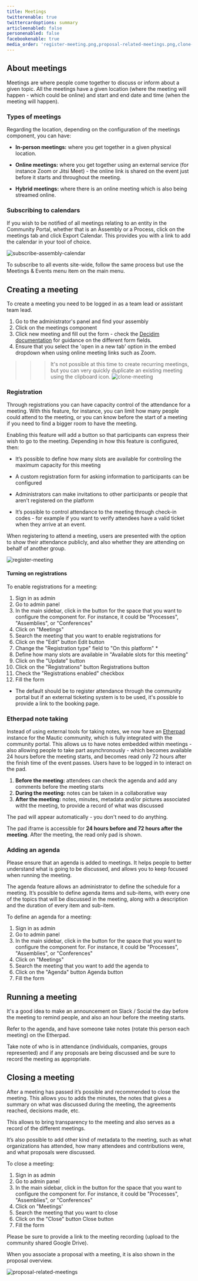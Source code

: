```yaml
---
title: Meetings
twitterenable: true
twittercardoptions: summary
articleenabled: false
personenabled: false
facebookenable: true
media_order: 'register-meeting.png,proposal-related-meetings.png,clone-meeting.png,subscribe-assembly-calendar.png'
---
```


## About meetings

Meetings are where people come together to discuss or inform about a given topic. All the meetings have a given location (where the meeting will happen - which could be online) and start and end date and time (when the meeting will happen).

### Types of meetings

Regarding the location, depending on the configuration of the meetings component, you can have:

* **In-person meetings:** where you get together in a given physical location.

* **Online meetings:** where you get together using an external service (for instance Zoom or Jitsi Meet) - the online link is shared on the event just before it starts and throughout the meeting.

* **Hybrid meetings:** where there is an online meeting which is also being streamed online.

### Subscribing to calendars
If you wish to be notified of all meetings relating to an entity in the Community Portal, whether that is an Assembly or a Process, click on the meetings tab and click Export Calendar. This provides you with a link to add the calendar in your tool of choice.

![subscribe-assembly-calendar](subscribe-assembly-calendar.png "subscribe-assembly-calendar")

To subscribe to all events site-wide, follow the same process but use the Meetings & Events menu item on the main menu.

## Creating a meeting

To create a meeting you need to be logged in as a team lead or assistant team lead.

1. Go to the administrator's panel and find your assembly
2. Click on the meetings component
3. Click new meeting and fill out the form - check the [Decidim documentation](https://docs.decidim.org/en/develop/admin/components/meetings.html#_create_a_new_meeting) for guidance on the different form fields.
4. Ensure that you select the 'open in a new tab' option in the embed dropdown when using online meeting links such as Zoom.

>>> It's not possible at this time to create recurring meetings, but you can very quickly duplicate an existing meeting using the clipboard icon. ![clone-meeting](clone-meeting.png "clone-meeting")

### Registration

Through registrations you can have capacity control of the attendance for a meeting. With this feature, for instance, you can limit how many people could attend to the meeting, or you can know before the start of a meeting if you need to find a bigger room to have the meeting.

Enabling this feature will add a button so that participants can express their wish to go to the meeting. Depending in how this feature is configured, then:

* It’s possible to define how many slots are available for controling the maximum capacity for this meeting

* A custom registration form for asking information to participants can be configured

* Administrators can make invitations to other participants or people that aren’t registered on the platform

* It’s possible to control attendance to the meeting through check-in codes - for example if you want to verify attendees have a valid ticket when they arrive at an event.

When registering to attend a meeting, users are presented with the option to show their attendance publicly, and also whether they are attending on behalf of another group.

![register-meeting](register-meeting.png "register-meeting")

#### Turning on registrations

To enable registrations for a meeting:

1. Sign in as admin
2. Go to admin panel
3. In the main sidebar, click in the button for the space that you want to configure the component for. For instance, it could be "Processes", "Assemblies", or "Conferences"
4. Click on "Meetings"
5. Search the meeting that you want to enable registrations for
6. Click on the "Edit" button Edit button
7. Change the "Registration type" field to "On this platform" *
8. Define how many slots are available in "Available slots for this meeting"
9. Click on the "Update" button
10. Click on the "Registrations" button Registrations button
11. Check the "Registrations enabled" checkbox
12. Fill the form

* The default should be to register attendance through the community portal but if an external ticketing system is to be used, it's possible to provide a link to the booking page.

### Etherpad note taking

Instead of using external tools for taking notes, we now have an [Etherpad](https://etherpad.org/) instance for the Mautic community, which is fully integrated with the community portal.  This allows us to have notes embedded within meetings - also allowing people to take part asynchronously - which becomes available 24 hours before the meeting starts, and becomes read only 72 hours after the finish time of the event passes. Users have to be logged in to interact on the pad.

1. **Before the meeting:** attendees can check the agenda and add any comments before the meeting starts
2. **During the meeting:** notes can be taken in a collaborative way
3. **After the meeting:** notes, minutes, metadata and/or pictures associated witht the meeting, to provide a record of what was discussed

The pad will appear automatically - you don't need to do anything.

The pad iframe is accessible for **24 hours before and 72 hours after the meeting**. After the meeting, the read only pad is shown.

### Adding an agenda

Please ensure that an agenda is added to meetings. It helps people to better understand what is going to be discussed, and allows you to keep focused when running the meeting.

The agenda feature allows an administrator to define the schedule for a meeting. It’s possible to define agenda items and sub-items, with every one of the topics that will be discussed in the meeting, along with a description and the duration of every item and sub-item.

To define an agenda for a meeting:

1. Sign in as admin
2. Go to admin panel
3. In the main sidebar, click in the button for the space that you want to configure the component for. For instance, it could be "Processes", "Assemblies", or "Conferences"
4. Click on "Meetings"
5. Search the meeting that you want to add the agenda to
6. Click on the "Agenda" button Agenda button
7. Fill the form

## Running a meeting 

It's a good idea to make an announcement on Slack / Social the day before the meeting to remind people, and also an hour before the meeting starts.

Refer to the agenda, and have someone take notes (rotate this person each meeting) on the Etherpad.

Take note of who is in attendance (individuals, companies, groups represented) and if any proposals are being discussed and be sure to record the meeting as appropriate.

## Closing a meeting

After a meeting has passed it’s possible and recommended to close the meeting. This allows you to adds the minutes, the notes that gives a summary on what was discussed during the meeting, the agreements reached, decisions made, etc.

This allows to bring transparency to the meeting and also serves as a record of the different meetings.

It’s also possible to add other kind of metadata to the meeting, such as what organizations has attended, how many attendees and contributions were, and what proposals were discussed.

To close a meeting:

1. Sign in as admin
2. Go to admin panel
3. In the main sidebar, click in the button for the space that you want to configure the component for. For instance, it could be "Processes", "Assemblies", or "Conferences"
4. Click on "Meetings'
5. Search the meeting that you want to close
6. Click on the "Close" button Close button
7. Fill the form

Please be sure to provide a link to the meeting recording (upload to the community shared Google Drive).

When you associate a proposal with a meeting, it is also shown in the proposal overview.

![proposal-related-meetings](proposal-related-meetings.png "proposal-related-meetings")
